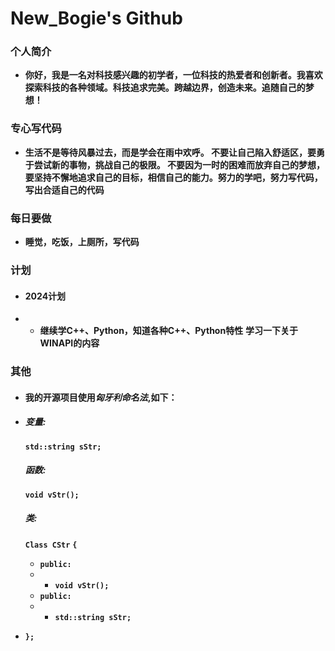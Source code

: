 # **New_Bogie's Github**

### **个人简介**

- **你好，我是一名对科技感兴趣的初学者，一位科技的热爱者和创新者。我喜欢探索科技的各种领域。科技追求完美。跨越边界，创造未来。追随自己的梦想！**

### **专心写代码**

- **生活不是等待风暴过去，而是学会在雨中欢呼。
不要让自己陷入舒适区，要勇于尝试新的事物，挑战自己的极限。
不要因为一时的困难而放弃自己的梦想，要坚持不懈地追求自己的目标，相信自己的能力。努力的学吧，努力写代码，写出合适自己的代码**

### **每日要做**

- **睡觉，吃饭，上厕所，写代码**

### **计划**

- #### **2024计划**
- - **继续学C++、Python，知道各种C++、Python特性**
    **学习一下关于WINAPI的内容**

### **其他**

- #### **我的开源项目使用*匈牙利命名法*,如下：**
- ##### **变量:**
  
  **`std::string sStr;`**
  
  ##### **函数:**
  
  **`void vStr();`**
  
  ##### **类:**
  
  **`Class CStr`**
  **`{`**
  
  - **`public:`**
  - - **`void vStr();`**
  - **`public:`**
  - - **`std::string sStr;`**
- **`};`**


